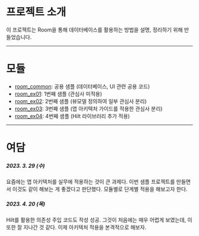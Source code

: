 # 프로젝트 소개

이 프로젝트는 Room을 통해 데이터베이스를 활용하는 방법을 설명, 정리하기 위해 만들었습니다.

---

# 모듈

* [room_common](./room_common/readme.md): 공용 샘플 (데이터베이스, UI 관련 공용 코드)
* [room_ex01](./room_ex01/readme.md): 1번째 샘플 (관심사 미적용)
* [room_ex02](./room_ex02/readme.md): 2번째 샘플 (뷰모델 정의하여 일부 관심사 분리)
* [room_ex03](./room_ex03/readme.md): 3번째 샘플 (앱 아키텍처 가이드를 적용한 관심사 분리)
* [room_ex04](./room_ex04/readme.md): 4번째 샘플 (Hilt 라이브러리 추가 적용)

---

# 여담

##### 2023. 3. 29 (수)
요즘에는 앱 아키텍처를 실무에 적용하는 것이 큰 과제다. 
이번 샘플 프로젝트를 만들면서 이것도 같이 해보는 게 좋겠다고 판단했다. 
모듈별로 단계별 적용을 해보고자 한다.

##### 2023. 4. 20 (목)
Hilt를 활용한 의존성 주입 코드도 작성 성공. 
그것이 처음에는 매우 어렵게 보였는데, 
이 또한 잘 지나간 것 같다. 
이제 아키텍처 적용을 본격적으로 해보자.